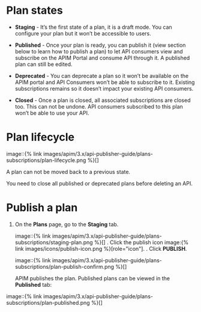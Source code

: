 # Plan states

-   **Staging** - It’s the first state of a plan, it is a draft mode.
    You can configure your plan but it won’t be accessible to users.

-   **Published** - Once your plan is ready, you can publish it (view
    section below to learn how to publish a plan) to let API consumers
    view and subscribe on the APIM Portal and consume API through it. A
    published plan can still be edited.

-   **Deprecated** - You can deprecate a plan so it won’t be available
    on the APIM portal and API Consumers won’t be able to subscribe to
    it. Existing subscriptions remains so it doesn’t impact your
    existing API consumers.

-   **Closed** - Once a plan is closed, all associated subscriptions are
    closed too. This can not be undone. API consumers subscribed to this
    plan won’t be able to use your API.

# Plan lifecycle

image::{% link
images/apim/3.x/api-publisher-guide/plans-subscriptions/plan-lifecycle.png
%}\[\]

A plan can not be moved back to a previous state.

You need to close all published or deprecated plans before deleting an
API.

# Publish a plan

1.  On the **Plans** page, go to the **Staging** tab.

    image::{% link
    images/apim/3.x/api-publisher-guide/plans-subscriptions/staging-plan.png
    %}\[\] . Click the publish icon image:{% link
    images/icons/publish-icon.png %}\[role="icon"\]. . Click
    **PUBLISH**.

    image::{% link
    images/apim/3.x/api-publisher-guide/plans-subscriptions/plan-publish-confirm.png
    %}\[\]

    APIM publishes the plan. Published plans can be viewed in the
    **Published** tab:

image::{% link
images/apim/3.x/api-publisher-guide/plans-subscriptions/plan-published.png
%}\[\]
